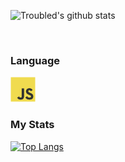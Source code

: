 ![Troubled's github stats](https://github-readme-stats.vercel.app/api?username=nuttionsato&show_icons=true&theme=dark)

<img src="https://komarev.com/ghpvc/?username=your-github-username&style=flat-square&color=blue" alt=""/>

### Language
<img src="https://github.com/devicons/devicon/blob/master/icons/javascript/javascript-original.svg" title="JavaScript" alt="JavaScript" width="40" height="40"/>&nbsp;

 ### My Stats 
[![Top Langs](https://github-readme-stats.vercel.app/api/top-langs/?username=nuttionsato&layout=compact&theme=vision-friendly-dark)](https://github.com/anuraghazra/github-readme-stats)

